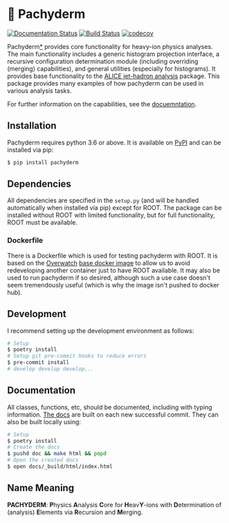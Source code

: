 # 🐘 Pachyderm

[![Documentation Status](https://readthedocs.org/projects/pachyderm-heavy-ion/badge/?version=latest)](https://pachyderm-heavy-ion.readthedocs.io/en/latest/?badge=latest)
[![Build Status](https://travis-ci.com/raymondEhlers/pachyderm.svg?branch=main)](https://travis-ci.com/raymondEhlers/pachyderm)
[![codecov](https://codecov.io/gh/raymondEhlers/pachyderm/branch/main/graph/badge.svg)](https://codecov.io/gh/raymondEhlers/pachyderm)

Pachyderm[\*](#name-meaning) provides core functionality for heavy-ion physics analyses. The main
functionality includes a generic histogram projection interface, a recursive configuration determination
module (including overriding (merging) capabilities), and general utilities (especially for histograms). It
provides base functionality to the [ALICE jet-hadron
analysis](https://github.com/raymondEhlers/alice-jet-hadron) package. This package provides many examples of
how pachyderm can be used in various analysis tasks.

For further information on the capabilities, see the
[docuemntation](https://readthedocs.org/projects/pachyderm-heavy-ion/badge/?version=latest).

## Installation

Pachyderm requires python 3.6 or above. It is available on [PyPI](https://pypi.org/project/pachyderm/) and can
be installed via pip:

```bash
$ pip install pachyderm
```

## Dependencies

All dependencies are specified in the `setup.py` (and will be handled automatically when installed via pip)
except for ROOT. The package can be installed without ROOT with limited functionality, but for full
functionality, ROOT must be available.

### Dockerfile

There is a Dockerfile which is used for testing pachyderm with ROOT. It is based on the
[Overwatch](https://github.com/raymondEhlers/OVERWATCH) [base docker
image](https://hub.docker.com/r/rehlers/overwatch-base/) to allow us to avoid redeveloping another container
just to have ROOT available. It may also be used to run pachyderm if so desired, although such a use case
doesn't seem tremendously useful (which is why the image isn't pushed to docker hub).

## Development

I recommend setting up the development environment as follows:

```bash
# Setup
$ poetry install
# Setup git pre-commit hooks to reduce errors
$ pre-commit install
# develop develop develop...
```

## Documentation

All classes, functions, etc, should be documented, including with typing information. [The
docs](https://pachyderm-heavy-ion.readthedocs.io/en/latest/) are built on each new successful commit. They can
also be built locally using:

```bash
# Setup
$ poetry install
# Create the docs
$ pushd doc && make html && popd
# Open the created docs
$ open docs/_build/html/index.html
```

## Name Meaning

**PACHYDERM**: **P**hysics **A**nalysis **C**ore for **H**eav**Y**-ions with **D**etermination of (analysis)
**E**lements via **R**ecursion and **M**erging.

